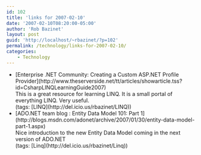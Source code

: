 ```yaml
---
id: 102
title: 'links for 2007-02-10'
date: '2007-02-10T08:20:00-05:00'
author: 'Rob Bazinet'
layout: post
guid: 'http://localhost/~rbazinet/?p=102'
permalink: /technology/links-for-2007-02-10/
categories:
    - Technology
---
```


- <div class="delicious-link">[Enterprise .NET Community: Creating a Custom ASP.NET Profile Provider](http://www.theserverside.net/tt/articles/showarticle.tss?id=CsharpLINQLearningGuide2007)</div><div class="delicious-extended">This is a great resource for learning LINQ. It is a small portal of everything LINQ. Very useful.</div><div class="delicious-tags">(tags: [LINQ](http://del.icio.us/rbazinet/LINQ))</div>
- <div class="delicious-link">[ADO.NET team blog : Entity Data Model 101: Part 1](http://blogs.msdn.com/adonet/archive/2007/01/30/entity-data-model-part-1.aspx)</div><div class="delicious-extended">Nice introduction to the new Entity Data Model coming in the next version of ADO.NET</div><div class="delicious-tags">(tags: [Linq](http://del.icio.us/rbazinet/Linq))</div>
 